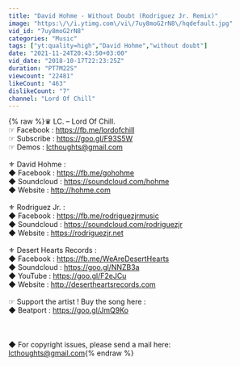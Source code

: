 ```yaml
---
title: "David Hohme - Without Doubt (Rodriguez Jr. Remix)"
image: "https:\/\/i.ytimg.com\/vi\/7uy8moG2rN8\/hqdefault.jpg"
vid_id: "7uy8moG2rN8"
categories: "Music"
tags: ["yt:quality=high","David Hohme","without doubt"]
date: "2021-11-24T20:43:50+03:00"
vid_date: "2018-10-17T22:23:25Z"
duration: "PT7M22S"
viewcount: "22481"
likeCount: "463"
dislikeCount: "7"
channel: "Lord Of Chill"
---
```

{% raw %}♛ LC. – Lord Of Chill.<br />☞ Facebook : <a rel="nofollow" target="blank" href="https://fb.me/lordofchill">https://fb.me/lordofchill</a><br />☞ Subscribe : <a rel="nofollow" target="blank" href="https://goo.gl/F93S5W">https://goo.gl/F93S5W</a><br />☞ Demos : lcthoughts@gmail.com<br /><br />⚜ David Hohme :<br />◆ Facebook : <a rel="nofollow" target="blank" href="https://fb.me/gohohme">https://fb.me/gohohme</a><br />◆ Soundcloud : <a rel="nofollow" target="blank" href="https://soundcloud.com/hohme">https://soundcloud.com/hohme</a><br />◆ Website : <a rel="nofollow" target="blank" href="http://hohme.com">http://hohme.com</a><br /><br />⚜ Rodriguez Jr. :<br />◆ Facebook : <a rel="nofollow" target="blank" href="https://fb.me/rodriguezjrmusic">https://fb.me/rodriguezjrmusic</a><br />◆ Soundcloud : <a rel="nofollow" target="blank" href="https://soundcloud.com/rodriguezjr">https://soundcloud.com/rodriguezjr</a><br />◆ Website : <a rel="nofollow" target="blank" href="https://rodriguezjr.net">https://rodriguezjr.net</a><br /><br />⚜ Desert Hearts Records :<br />◆ Facebook : <a rel="nofollow" target="blank" href="https://fb.me/WeAreDesertHearts">https://fb.me/WeAreDesertHearts</a><br />◆ Soundcloud : <a rel="nofollow" target="blank" href="https://goo.gl/NNZB3a">https://goo.gl/NNZB3a</a><br />◆ YouTube : <a rel="nofollow" target="blank" href="https://goo.gl/F2eJCu">https://goo.gl/F2eJCu</a><br />◆ Website : <a rel="nofollow" target="blank" href="http://desertheartsrecords.com">http://desertheartsrecords.com</a><br /><br />☞ Support the artist ! Buy the song here :<br />◆ Beatport : <a rel="nofollow" target="blank" href="https://goo.gl/JmQ9Ko">https://goo.gl/JmQ9Ko</a><br /><br /><br /><br />◆ For copyright issues, please send a mail here: <br />lcthoughts@gmail.com{% endraw %}

